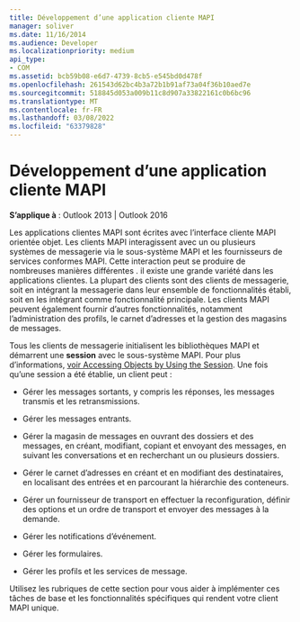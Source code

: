 ```yaml
---
title: Développement d’une application cliente MAPI
manager: soliver
ms.date: 11/16/2014
ms.audience: Developer
ms.localizationpriority: medium
api_type:
- COM
ms.assetid: bcb59b08-e6d7-4739-8cb5-e545bd0d478f
ms.openlocfilehash: 261543d62bc4b3a72b1b91af73a04f36b10aed7e
ms.sourcegitcommit: 518845d053a009b11c8d907a33822161c0b6bc96
ms.translationtype: MT
ms.contentlocale: fr-FR
ms.lasthandoff: 03/08/2022
ms.locfileid: "63379828"
---
```

# <a name="developing-a-mapi-client-application"></a>Développement d’une application cliente MAPI

  
  
**S’applique à** : Outlook 2013 | Outlook 2016 
  
Les applications clientes MAPI sont écrites avec l’interface cliente MAPI orientée objet. Les clients MAPI interagissent avec un ou plusieurs systèmes de messagerie via le sous-système MAPI et les fournisseurs de services conformes MAPI. Cette interaction peut se produire de nombreuses manières différentes . il existe une grande variété dans les applications clientes. La plupart des clients sont des clients de messagerie, soit en intégrant la messagerie dans leur ensemble de fonctionnalités établi, soit en les intégrant comme fonctionnalité principale. Les clients MAPI peuvent également fournir d’autres fonctionnalités, notamment l’administration des profils, le carnet d’adresses et la gestion des magasins de messages.
  
Tous les clients de messagerie initialisent les bibliothèques MAPI et démarrent une **session** avec le sous-système MAPI. Pour plus d’informations, [voir Accessing Objects by Using the Session](accessing-objects-by-using-the-session.md). Une fois qu’une session a été établie, un client peut :
  
- Gérer les messages sortants, y compris les réponses, les messages transmis et les retransmissions.
    
- Gérer les messages entrants.
    
- Gérer la magasin de messages en ouvrant des dossiers et des messages, en créant, modifiant, copiant et envoyant des messages, en suivant les conversations et en recherchant un ou plusieurs dossiers.
    
- Gérer le carnet d’adresses en créant et en modifiant des destinataires, en localisant des entrées et en parcourant la hiérarchie des conteneurs.
    
- Gérer un fournisseur de transport en effectuer la reconfiguration, définir des options et un ordre de transport et envoyer des messages à la demande.
    
- Gérer les notifications d’événement.
    
- Gérer les formulaires.
    
- Gérer les profils et les services de message.
    
Utilisez les rubriques de cette section pour vous aider à implémenter ces tâches de base et les fonctionnalités spécifiques qui rendent votre client MAPI unique.
  

